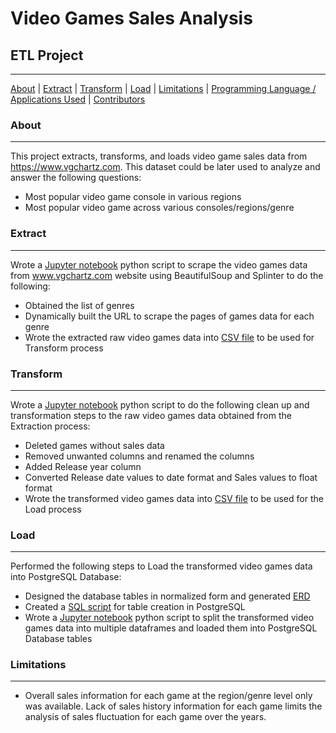 # Video Games Sales Analysis
## ETL Project
***

[About](#about) | [Extract](#extract) | [Transform](#transform) | [Load](#load) | [Limitations](#limitations) | [Programming Language / Applications Used](#programming-language-/-applications-used) | [Contributors](#contributors)


### About
***

This project extracts, transforms, and loads video game sales data from https://www.vgchartz.com. This dataset could be later used to analyze and answer the following questions:
-   Most popular video game console in various regions
-   Most popular video game across various consoles/regions/genre

### Extract
***
Wrote a [Jupyter notebook](Extract.ipynb) python script to scrape the video games data from www.vgchartz.com website using BeautifulSoup and Splinter to do the following:
-   Obtained the list of genres
-   Dynamically built the URL to scrape the pages of games data for each genre
-   Wrote the extracted raw video games data into [CSV file](Output/Extracted_video_games_data.csv) to be used for Transform process

### Transform
***
Wrote a [Jupyter notebook](Transform.ipynb) python script to do the following clean up and transformation steps to the raw video games data obtained from the Extraction process:
-   Deleted games without sales data
-   Removed unwanted columns and renamed the columns
-   Added Release year column
-   Converted Release date values to date format and Sales values to float format
-   Wrote the transformed video games data into [CSV file](Output/Transformed_video_games_data.csv) to be used for the Load process

### Load
***
Performed the following steps to Load the transformed video games data into PostgreSQL Database:
-   Designed the database tables in normalized form and generated [ERD](Data_Modeling/ERD.png)
-   Created a [SQL script](Data_Engineering/schema.sql) for table creation in PostgreSQL
-   Wrote a [Jupyter notebook](Load.ipynb) python script to split the transformed video games data into multiple dataframes and loaded them into PostgreSQL Database tables

### Limitations
***
-   Overall sales information for each game at the region/genre level only was available. Lack of sales history information for each game limits the analysis of sales fluctuation for each game over the years.

